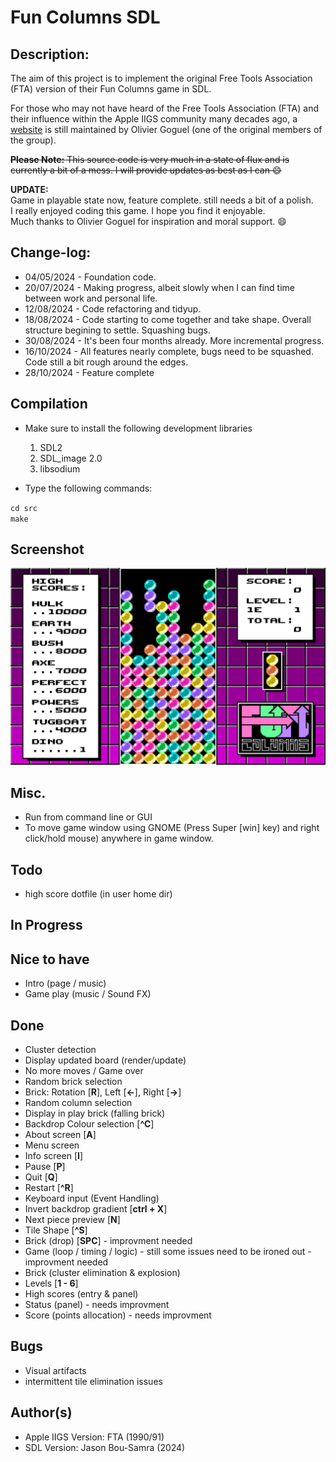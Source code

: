 # Fun Columns SDL

## Description:
The aim of this project is to implement the original Free Tools Association (FTA) version of their Fun Columns game in SDL.

For those who may not have heard of the Free Tools Association (FTA) and their influence within the Apple IIGS community many
decades ago, a [website](http://www.freetoolsassociation.com/) is still maintained by Olivier Goguel (one of the original members of the group).

~~<b>Please Note:</b> This source code is very much in a state of flux and is currently a bit of a mess.
I will provide updates as best as I can :smile:~~

<b>UPDATE:</b><br>
Game in playable state now, feature complete. still needs a bit of a polish.<br>
I really enjoyed coding this game. I hope you find it enjoyable.<br>
Much thanks to Olivier Goguel for inspiration and moral support. :smile:

## Change-log:

* 04/05/2024 - Foundation code.
* 20/07/2024 - Making progress, albeit slowly when I can find time between work and personal life.
* 12/08/2024 - Code refactoring and tidyup.
* 18/08/2024 - Code starting to come together and take shape. Overall structure begining to settle. Squashing bugs.
* 30/08/2024 - It's been four months already. More incremental progress.
* 16/10/2024 - All features nearly complete, bugs need to be squashed. Code still a bit rough around the edges.
* 28/10/2024 - Feature complete

## Compilation
* Make sure to install the following development libraries
  1. SDL2
  2. SDL_image 2.0
  3. libsodium
 
* Type the following commands:

`cd src`<br>
`make`

## Screenshot
![Fun Columns](https://raw.githubusercontent.com/bou-samra/Fun-Columns-SDL/main/img/fun-columns.png)

## Misc.
* Run from command line or GUI
* To move game window using GNOME (Press Super [win] key) and right click/hold mouse) anywhere in game window.

## Todo
* high score dotfile (in user home dir)

## In Progress


## Nice to have
* Intro (page / music)
* Game play (music / Sound FX)

## Done
* Cluster detection
* Display updated board (render/update)
* No more moves / Game over
* Random brick selection
* Brick: Rotation [**R**], Left [**←**], Right [**→**]
* Random column selection
* Display in play brick (falling brick)
* Backdrop Colour selection [**^C**]
* About screen [**A**]
* Menu screen
* Info screen [**I**]
* Pause [**P**]
* Quit [**Q**]
* Restart [**^R**]
* Keyboard input (Event Handling)
* Invert backdrop gradient [**ctrl + X**]
* Next piece preview [**N**]
* Tile Shape [**^S**]
* Brick (drop) [**SPC**] - improvment needed
* Game (loop / timing / logic) - still some issues need to be ironed out - improvment needed
* Brick (cluster elimination & explosion)
* Levels [**1 - 6**]
* High scores (entry & panel)
* Status (panel) - needs improvment
* Score (points allocation) - needs improvment

## Bugs
* Visual artifacts
* intermittent tile elimination issues

## Author(s)
* Apple IIGS Version: FTA (1990/91)
* SDL Version: Jason Bou-Samra (2024)
